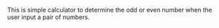 This is simple calculator to determine the odd or even number when the user input a pair of numbers.